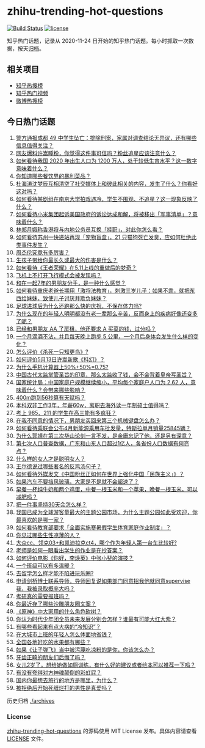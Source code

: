 # zhihu-trending-hot-questions

[![Build Status](https://github.com/justjavac/zhihu-trending-hot-questions/workflows/ci/badge.svg?branch=master)](https://github.com/justjavac/zhihu-trending-hot-questions/actions)
[![license](https://img.shields.io/github/license/justjavac/zhihu-trending-hot-questions)](https://github.com/justjavac/zhihu-trending-hot-questions/blob/master/LICENSE)

知乎热门话题，记录从 2020-11-24 日开始的知乎热门话题。每小时抓取一次数据，按天[归档](./archives)。

## 相关项目

- [知乎热搜榜](https://github.com/justjavac/zhihu-trending-top-search)
- [知乎热门视频](https://github.com/justjavac/zhihu-trending-hot-video)
- [微博热搜榜](https://github.com/justjavac/weibo-trending-hot-search)

## 今日热门话题

<!-- BEGIN -->
<!-- 最后更新时间 Thu May 13 2021 02:18:04 GMT+0800 (China Standard Time) -->

1. [警方通报成都 49
   中学生坠亡：排除刑案，家属对调查结论无异议，还有哪些信息值得关注？](https://www.zhihu.com/question/458909971)
2. [网友爆料许嵩睡粉，你觉得这件事可信吗？粉丝追星应该注意什么？](https://www.zhihu.com/question/459044865)
3. [如何看待我国 2020 年出生人口为 1200
   万人，处于较低生育水平？这一数字意味着什么？](https://www.zhihu.com/question/458828004)
4. [你知道哪些餐饮界的暴利菜品？](https://www.zhihu.com/question/430100068)
5. [杜海涛沈梦辰互相清空了社交媒体上和彼此相关的内容，发生了什么？你看好这对吗？](https://www.zhihu.com/question/459091147)
6. [如何看待某剧组在南京大学拍戏遇冷，学生不围观、不追星？这一现象反映了什么？](https://www.zhihu.com/question/458770659)
7. [如何看待小米集团起诉美国政府的诉讼达成和解，将被移出「军事清单」？意味着什么？](https://www.zhihu.com/question/459013673)
8. [林郑月娥称香港将与内地公务员互换「挂职」，对此你怎么看？](https://www.zhihu.com/question/458804652)
9. [如何看待苏州一快递站再现「宠物盲盒」，21
   只猫狗死亡发臭，应如何杜绝此类事件发生？](https://www.zhihu.com/question/459005393)
10. [周杰伦究竟有多厉害？](https://www.zhihu.com/question/284816654)
11. [生孩子带给你最长久或最大的伤害是什么？](https://www.zhihu.com/question/458813300)
12. [如何看待《王者荣耀》在5.11上线的重做后的梦奇？](https://www.zhihu.com/question/458854022)
13. [飞机上不打开飞行模式会被发现吗？](https://www.zhihu.com/question/448267257)
14. [和在一起7年的男朋友分手，是一种什么感觉？](https://www.zhihu.com/question/311800723)
15. [如何看待重庆老爸长期用「激将法教育」，刺激三岁儿子：如果不乖，就把东西给妹妹，致使儿子讨厌并欺负妹妹？](https://www.zhihu.com/question/458830152)
16. [足球进球后为什么还跑那么快的庆祝，不保存体力吗?](https://www.zhihu.com/question/458226019)
17. [为什么现在的年轻人明明都没有老一辈那么辛苦，反而身上的疾病好像还变多了呢？](https://www.zhihu.com/question/458382123)
18. [已经和男朋友 AA 了房租，他还要求 A 买菜的钱，过分吗？](https://www.zhihu.com/question/453271533)
19. [一个月滴酒不沾，并且每天晚上跑步 5
    公里，一个月后身体会发生什么样的变化？](https://www.zhihu.com/question/405285583)
20. [怎么评价《杀死一只知更鸟》?](https://www.zhihu.com/question/279914409)
21. [如何评价5月13日许嵩新歌《科幻》？](https://www.zhihu.com/question/459126468)
22. [为什么手机计算器上50%+50%=0.75?](https://www.zhihu.com/question/453500291)
23. [中国古代太监掌管圣旨的印章，那么太监收了钱，会不会背着皇帝写圣旨？](https://www.zhihu.com/question/455745711)
24. [国家统计局：中国家庭户规模继续缩小，平均每个家庭户人口为 2.62
    人，意味着什么？会带来哪些影响？](https://www.zhihu.com/question/458817764)
25. [400m跑到56秒算有天赋吗？](https://www.zhihu.com/question/455941157)
26. [本科双非工作3年，年薪60w，离职去海外读一年制硕士值得吗？](https://www.zhihu.com/question/458347661)
27. [考上 985、211 的学生在高三能有多疯狂？](https://www.zhihu.com/question/336622881)
28. [在我不同意的情况下，男朋友买回来第三个机械键盘怎么办？](https://www.zhihu.com/question/454654781)
29. [如何看待乘联会公布4月新能源乘用车批发量，特斯拉单月销量25845辆？](https://www.zhihu.com/question/458877707)
30. [为什么郭靖在第三次华山论剑一言不发，是金庸忘记了他，还是另有深意？](https://www.zhihu.com/question/21249025)
31. [第七次人口普查数据，广东和山东人口超过1亿人，各省份人口数据有何亮点？](https://www.zhihu.com/question/458855355)
32. [什么样的女人才是聪明女人？](https://www.zhihu.com/question/31502344)
33. [王尔德说过哪些著名的反鸡汤句子？](https://www.zhihu.com/question/352930521)
34. [如何看待外媒发文《中国粉丝正如何在世界上强化中国「民族主义」》？](https://www.zhihu.com/question/458741420)
35. [如果汽车不要挡风玻璃，大家是不是就不会超速了？](https://www.zhihu.com/question/453038354)
36. [早餐一杯纯牛奶和两个鸡蛋，中餐一根玉米和一个苹果，晚餐一根玉米。可以减肥吗？](https://www.zhihu.com/question/449869703)
37. [把一件事坚持30天会怎么样？](https://www.zhihu.com/question/445399418)
38. [我国已成为全球游客量最大的主题公园市场，为什么主题公园如此受欢迎，你最喜欢的是哪一家？](https://www.zhihu.com/question/458193805)
39. [如何看待教育部要求「全面实施寒暑假学生体育家庭作业制度」？](https://www.zhihu.com/question/458819623)
40. [你见过哪些生性凉薄的人？](https://www.zhihu.com/question/429319229)
41. [大众cc、领克03+和凯迪拉克ct4，哪个作为年轻人第一台车比较好?](https://www.zhihu.com/question/386263270)
42. [老师是如何一眼看出学生的作业是在抄答案？](https://www.zhihu.com/question/446221874)
43. [如何评价电影《你好，李焕英》中张小斐的演技？](https://www.zhihu.com/question/444445938)
44. [一个班级可以有多温暖？](https://www.zhihu.com/question/318128959)
45. [去留学怎么样才能不陷进玩乐圈?](https://www.zhihu.com/question/455259235)
46. [申请剑桥博士联系导师，导师回复说如果部门同意招我他就同意supervise我，我被录取概率大吗？](https://www.zhihu.com/question/458531364)
47. [考研真的需要报班吗？](https://www.zhihu.com/question/313929839)
48. [你最近存了哪些沙雕朋友圈文案？](https://www.zhihu.com/question/454044987)
49. [《原神》中大家用的什么角色砍树？](https://www.zhihu.com/question/457105267)
50. [你认为时代少年团全员未来发展分别会怎样？谁最有可能大红大紫？](https://www.zhihu.com/question/457302819)
51. [有哪些看起来有点大病的“冷知识”？](https://www.zhihu.com/question/458360832)
52. [在大城市上班的年轻人怎么体面地省钱？](https://www.zhihu.com/question/420243795)
53. [全国各地好吃的水果都有哪些？](https://www.zhihu.com/question/396304597)
54. [如果《让子弹飞》当中被污蔑吃凉粉的是你，你该怎么办？](https://www.zhihu.com/question/333769627)
55. [牙齿正畸的朋友们后悔了吗？](https://www.zhihu.com/question/308980503)
56. [女儿2岁了，想给她做如厕训练，有什么好的建议或者绘本可以推荐一下吗？](https://www.zhihu.com/question/458367044)
57. [有没有夸得对方神魂颠倒的彩虹屁？](https://www.zhihu.com/question/425102721)
58. [国内你最想去旅行的地方是哪里，为什么？](https://www.zhihu.com/question/430741673)
59. [被拒绝后开始死缠烂打的男性是真爱吗？](https://www.zhihu.com/question/27019446)

<!-- END -->

历史归档 [./archives](./archives)

### License

[zhihu-trending-hot-questions](https://github.com/justjavac/zhihu-trending-hot-questions)
的源码使用 MIT License 发布。具体内容请查看 [LICENSE](./LICENSE) 文件。
